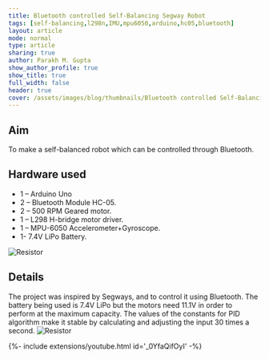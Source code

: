 ```yaml
---
title: Bluetooth controlled Self-Balancing Segway Robot
tags: [self-balancing,l298n,IMU,mpu6050,arduino,hc05,bluetooth]
layout: article
mode: normal
type: article
sharing: true
author: Parakh M. Gupta
show_author_profile: true
show_title: true
full_width: false
header: true
cover: /assets/images/blog/thumbnails/Bluetooth controlled Self-Balancing Segway Robot.png
---
```


## Aim
To make a self-balanced robot which can be controlled through Bluetooth.
<!--more-->
## Hardware used
- 1 – Arduino Uno
- 2 – Bluetooth Module HC-05.
- 2 – 500 RPM Geared motor.
- 1 – L298 H-bridge motor driver.
- 1 – MPU-6050 Accelerometer+Gyroscope.
- 1- 7.4V LiPo Battery.
<img src="{{site.baseurl}}/assets/images/blog/bluetooth-self-balancing/2.png" alt="Resistor" width=auto height=auto>

## Details
The project was inspired by Segways, and to control it using Bluetooth. The battery being used is 7.4V LiPo but the motors need 11.1V in order to perform at the maximum capacity. The values of the constants for PID algorithm make it stable by calculating and adjusting the input 30 times a second.
<img src="{{site.baseurl}}/assets/images/blog/bluetooth-self-balancing/1.png" alt="Resistor" width=auto height=auto>

<div>{%- include extensions/youtube.html id='_0YfaQifOyI' -%}</div>
